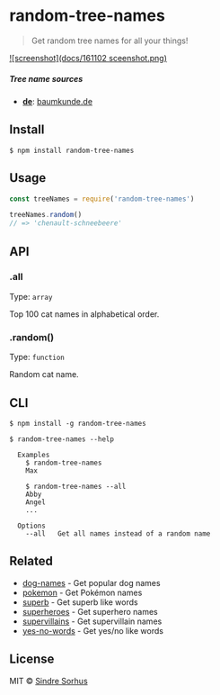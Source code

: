 # random-tree-names

> Get random tree names for all your things!

[![screenshot](docs/161102 sceenshot.png)](https://pguth.github.io/random-tree-names/)

##### Tree name sources

- **[de](tree-names-de.json)**: [baumkunde.de](http://www.baumkunde.de/baumlisten/baumliste_az.php)

## Install

```
$ npm install random-tree-names
```


## Usage

```js
const treeNames = require('random-tree-names')

treeNames.random()
// => 'chenault-schneebeere'
```


## API

### .all

Type: `array`

Top 100 cat names in alphabetical order.

### .random()

Type: `function`

Random cat name.


## CLI

```
$ npm install -g random-tree-names
```

```
$ random-tree-names --help

  Examples
    $ random-tree-names
    Max

    $ random-tree-names --all
    Abby
    Angel
    ...

  Options
    --all   Get all names instead of a random name
```


## Related

- [dog-names](https://github.com/sindresorhus/dog-names) - Get popular dog names
- [pokemon](https://github.com/sindresorhus/pokemon) - Get Pokémon names
- [superb](https://github.com/sindresorhus/superb) - Get superb like words
- [superheroes](https://github.com/sindresorhus/superheroes) - Get superhero names
- [supervillains](https://github.com/sindresorhus/supervillains) - Get supervillain names
- [yes-no-words](https://github.com/sindresorhus/yes-no-words) - Get yes/no like words


## License

MIT © [Sindre Sorhus](http://sindresorhus.com)
